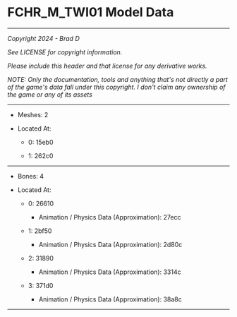 # FCHR_M_TWI01 Model Data

---

*Copyright 2024 - Brad D*

*See LICENSE for copyright information.*

*Please include this header and that license for any derivative works.*

*NOTE: Only the documentation, tools and anything that's not directly a part of the game's data fall under this copyright. I don't claim any ownership of the game or any of its assets*

---

* Meshes: 2

* Located At:

  * 0: 15eb0

  * 1: 262c0

---

* Bones: 4

* Located At:

  * 0: 26610

    * Animation / Physics Data (Approximation): 27ecc

  * 1: 2bf50

    * Animation / Physics Data (Approximation): 2d80c

  * 2: 31890

    * Animation / Physics Data (Approximation): 3314c

  * 3: 371d0

    * Animation / Physics Data (Approximation): 38a8c

---

